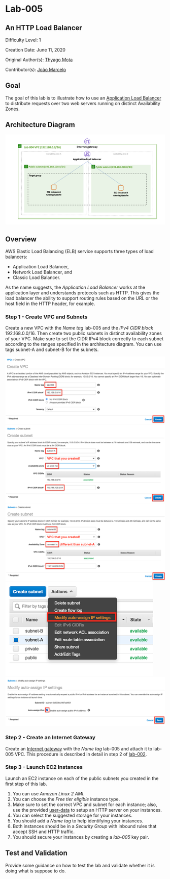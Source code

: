 # Lab-005

## An HTTP Load Balancer

Difficulty Level: 1

Creation Date: June 11, 2020

Original Author(s): [Thyago Mota](https://github.com/thyagomota)

Contributor(s): [João Marcelo](https://github.com/jmhal)

## Goal
The goal of this lab is to illustrate how to use an [Application Load Balancer](https://docs.aws.amazon.com/elasticloadbalancing/latest/application/application-load-balancers.html) to distribute requests over two web servers running on distinct Availability Zones.

## Architecture Diagram
![lab-005-arch-01](images/lab-005-arch-01.png)

## Overview
AWS Elastic Load Balancing (ELB) service supports three types of load balancers:
* Application Load Balancer,
* Network Load Balancer, and
* Classic Load Balancer.

As the name suggests, the *Application Load Balancer* works at the application layer and understands protocols such as HTTP. This gives the load balancer the ability to support routing rules based on the URL or the host field in the HTTP header, for example.

### Step 1 - Create VPC and Subnets
Create a new VPC with the *Name tag* lab-005 and the *IPv4 CIDR block* 192.168.0.0/16. Then create two public subnets in distinct availability zones of your VPC.  Make sure to set the CIDR IPv4 block correctly to each subnet according to the ranges specified in the architecture diagram. You can use tags subnet-A and subnet-B for the subnets.

![lab-005-scrn-01](images/lab-005-scrn-01.png)
![lab-005-scrn-02](images/lab-005-scrn-02.png)
![lab-005-scrn-03](images/lab-005-scrn-03.png)
![lab-005-scrn-04](images/lab-005-scrn-04.png)
![lab-005-scrn-05](images/lab-005-scrn-05.png)

### Step 2 - Create an Internet Gateway
Create an [Internet gateway](https://docs.aws.amazon.com/vpc/latest/userguide/VPC_Internet_Gateway.html) with the *Name tag* lab-005 and attach it to lab-005 VPC. This procedure is described in detail in step 2 of [lab-002](../lab-002).

### Step 3 - Launch EC2 Instances
Launch an EC2 instance on each of the public subnets you created in the first step of this lab.

1. You can use *Amazon Linux 2 AMI*.
2. You can choose the *Free tier eligible* instance type.
3. Make sure to set the correct VPC and subnet for each instance; also, use the provided [user-data](files/user-data.sh) to setup an HTTP server on your instances.
4. You can select the suggested storage for your instances.
5. You should add a *Name tag* to help identifying your instances.
6. Both instances should be in a *Security Group* with inbound rules that accept SSH and HTTP traffic.
7. You should secure your instances by creating a *lab-005* key pair.


## Test and Validation
Provide some guidance on how to test the lab and validate whether it is doing what is suppose to do.

